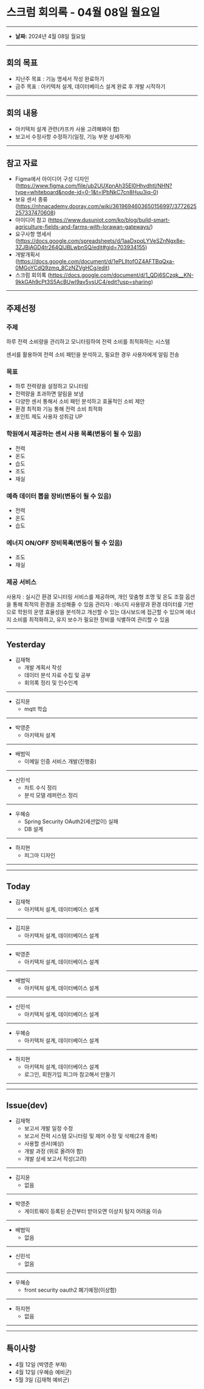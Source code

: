 # 스크럼 회의록 - 04월 08일 월요일

---

- **날짜:** 2024년 4월 08일 월요일

---
## 회의 목표
- 지난주 목표 : 기능 명세서 작성 완료하기
- 금주 목표 : 아키텍처 설계, 데이터베이스 설계 완료 후 개발 시작하기

---
## 회의 내용
- 아키텍처 설계 관련(카프카 사용 고려해봐야 함)
- 보고서 수정사항 수정하기(일정, 기능 부분 상세하게)

---
## 참고 자료
- Figma에서 아이디어 구성 디자인 (https://www.figma.com/file/ub2UUXpnAh35El0Hhvdhtl/NHN?type=whiteboard&node-id=0-1&t=IPbNkC7cn8Huu3iq-0)
- 보유 센서 종류 (https://nhnacademy.dooray.com/wiki/3619694603650156997/3772625257337470608)
- 아이디어 참고 (https://www.dusuniot.com/ko/blog/build-smart-agriculture-fields-and-farms-with-lorawan-gateways/)
- 요구사항 명세서 (https://docs.google.com/spreadsheets/d/1aaDxpqLYVeSZnNgx8e-3ZJBiAGD4tr264QIJBLwbnSQ/edit#gid=703934155)
- 개발개획서 (https://docs.google.com/document/d/1ePLlltofOZ4AFTBqQxa-0MGoYCdQ9zmq_8CzNZVgHCg/edit)
- 스크럼 회의록 (https://docs.google.com/document/d/1_QDj6SCzqk__KN-9kkGAh9cPt3S5AcBUwl9av5vsUC4/edit?usp=sharing)
---
## 주제선정
### 주제

하루 전력 소비량을 관리하고 모니터링하여 전력 소비를 최적화하는 시스템

센서를 활용하여 전력 소비 패턴을 분석하고, 필요한 경우 사용자에게 알림 전송

### 목표

- 하루 전력량을 설정하고 모니터링
- 전력량을 초과하면 알림을 보냄
- 다양한 센서 통해서 소비 패턴 분석하고 효율적인 소비 제안
- 환경 최적화 기능 통해 전력 소비 최적화
- 포인트 제도 사용자 성취감 UP

### 학원에서 제공하는 센서 사용 목록(변동이 될 수 있음)

- 전력
- 온도
- 습도
- 조도
- 재실

### 예측 데이터 뽑을 장비(변동이 될 수 있음)

- 전력
- 온도
- 습도

### 에너지 ON/OFF 장비목록(변동이 될 수 있음)

- 조도
- 재실

### 제공 서비스
사용자 : 실시간 환경 모니터링 서비스를 제공하며, 개인 맞춤형 조명 및 온도 조절 옵션을 통해 최적의 환경을 조성해줄 수 있음
관리자 : 에너지 사용량과 환경 데이터를 기반으로 학원의 운영 효율성을 분석하고 개선할 수 있는 대시보드에 접근할 수 있으며 에너지 소비를 최적화하고, 유지 보수가 필요한 장비를 식별하여 관리할 수 있음

---
## Yesterday
- 김재혁
  - 개발 계획서 작성
  - 데이터 분석 자료 수집 및 공부
  - 회의록 정리 및 인수인계

---

- 김지윤 
  - mqtt 학습

---

- 박영준
  - 아키텍처 설계
---

- 배범익
  - 이메일 인증 서비스 개발(진행중)
---

- 신민석
  - 차트 수식 정리
  - 분석 모델 레퍼런스 정리
---

- 우혜승
  - Spring Security OAuth2(세션없이) 실패
  - DB 설계
---

- 하지현
  - 피그마 디자인
---


---
## Today
- 김재혁
  - 아키텍처 설계, 데이터베이스 설계
---

- 김지윤
  - 아키텍처 설계, 데이터베이스 설계
---

- 박영준
  - 아키텍처 설계, 데이터베이스 설계

---

- 배범익
  - 아키텍처 설계, 데이터베이스 설계
---

- 신민석
  - 아키텍처 설계, 데이터베이스 설계
---

- 우혜승
  - 아키텍처 설계, 데이터베이스 설계

---

- 하지현
  - 아키텍처 설계, 데이터베이스 설계
  - 로그인, 회원가입 피그마 참고해서 만들기

---


---
## Issue(dev)
- 김재혁
  - 보고서 개발 일정 수정
  - 보고서 전력 시스템 모니터링 및 제어 수정 및 삭제(2개 중복)
  - 사용할 센서(예상)
  - 개발 과정 (위로 올려야 함)
  - 개발 상세 보고서 작성(고려)

---
- 김지윤
  - 없음
---
- 박영준
  - 게이트웨이 등록된 순간부터 받아오면 이상치 탐지 어려움 이슈
---
- 배범익
  - 없음
---
- 신민석
  - 없음
---
- 우혜승
  - front security oauth2 폐기예정(이상함)
---
- 하지현
  - 없음

---


--- 
## 특이사항

- 4월 12일 (박영준 부재)
- 4월 12일 (우혜승 예비군)
- 5월 3일 (김재혁 예비군)
